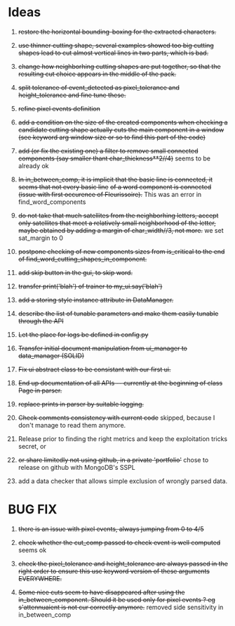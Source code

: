 # Ideas

1. ~~restore the horizontal bounding-boxing for the extracted characters.~~

1. ~~use thinner cutting shape, several examples showed too big cutting shapes lead to cut almost vertical lines in two parts, which is bad.~~

1. ~~change how neighborhing cutting shapes are put together, so that the resulting cut choice appears in the middle of the pack.~~

1. ~~split tolerance of event_detected as pixel_tolerance and height_tolerance and fine tune these.~~

1. ~~refine pixel events definition~~

1. ~~add a condition on the size of the created components when checking a candidate cutting shape actually cuts the main component in a window (see keyword arg window size or so to find this part of the code)~~ 

1. ~~add (or fix the existing one) a filter to remove small connected components (say smaller thant char_thickness**2//4)~~ seems to be already ok

1. ~~In in_between_comp, it is implicit that the basic line is connected, it seems that not every basic line~~
    ~~of a word component is connected (issue with first occurence of Fleurissoire).~~ This was an error in find_word_components

1. ~~do not take that much satellites from the neighborhing letters, accept only satellites that meet a relatively small neighborhood of the letter, maybe obtained by adding a margin of char_width//3, not more.~~   we set sat_margin to 0

1.  ~~postpone checking of new components sizes from is_critical to the end of find_word_cutting_shapes_in_component.~~

1. ~~add skip button in the gui, to skip word.~~

1. ~~transfer print('blah') of trainer to my_ui.say('blah')~~

1. ~~add a storing style instance attribute in DataManager.~~

1. ~~describe the list of tunable parameters and make them easily tunable through the API~~

1. ~~Let the place for logs be defined in config.py~~


1. ~~Transfer initial document manipulation from ui_manager to data_manager (SOLID)~~

1. ~~Fix ui abstract class to be consistant with our first ui.~~

1. ~~End up documentation of all APIs -- currently at the beginning of class Page in parser.~~

1. ~~replace prints in parser by suitable logging.~~

1. ~~Check comments consistency with current code~~ skipped, because I don't manage to read them anymore.
 
1. Release prior to finding the right metrics and keep the exploitation tricks secret, or

1. ~~or share limitedly not using github, in a private 'portfolio'~~ chose to release on github with MongoDB's SSPL

1. add a data checker that allows simple exclusion of wrongly parsed data.


# BUG FIX
1. ~~there is an issue with pixel events, always jumping from 0 to 4/5~~
1. ~~check whether the cut_comp passed to check event is well computed~~ seems ok
1. ~~check the pixel_tolerance and height_tolerance are always passed in the right order
    to ensure this use keyword version of these arguments EVERYWHERE.~~

1. ~~Some nice cuts seem to have disappeared after using the in_between_component.
    Should it be used only for pixel events ? eg s'attennuaient is not cur correctly anymore.~~ removed side sensitivity in in_between_comp
